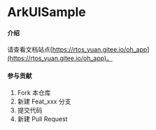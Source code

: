 # ArkUISample

#### 介绍

请查看文档站点[https://rtos_yuan.gitee.io/oh_app](https://rtos_yuan.gitee.io/oh_app)。

#### 参与贡献

1. Fork 本仓库
2. 新建 Feat_xxx 分支
3. 提交代码
4. 新建 Pull Request
